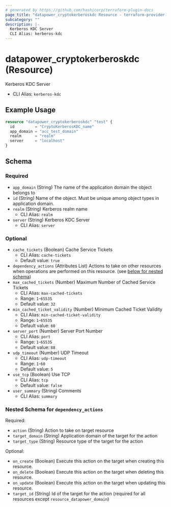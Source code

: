 ```yaml
---
# generated by https://github.com/hashicorp/terraform-plugin-docs
page_title: "datapower_cryptokerberoskdc Resource - terraform-provider-datapower"
subcategory: ""
description: |-
  Kerberos KDC Server
  CLI Alias: kerberos-kdc
---
```


# datapower_cryptokerberoskdc (Resource)

Kerberos KDC Server
  - CLI Alias: `kerberos-kdc`

## Example Usage

```terraform
resource "datapower_cryptokerberoskdc" "test" {
  id         = "CryptoKerberosKDC_name"
  app_domain = "acc_test_domain"
  realm      = "realm"
  server     = "localhost"
}
```

<!-- schema generated by tfplugindocs -->
## Schema

### Required

- `app_domain` (String) The name of the application domain the object belongs to
- `id` (String) Name of the object. Must be unique among object types in application domain.
- `realm` (String) Kerberos realm name
  - CLI Alias: `realm`
- `server` (String) Kerberos KDC Server
  - CLI Alias: `server`

### Optional

- `cache_tickets` (Boolean) Cache Service Tickets
  - CLI Alias: `cache-tickets`
  - Default value: `true`
- `dependency_actions` (Attributes List) Actions to take on other resources when operations are performed on this resource. (see [below for nested schema](#nestedatt--dependency_actions))
- `max_cached_tickets` (Number) Maximum Number of Cached Service Tickets
  - CLI Alias: `max-cached-tickets`
  - Range: `1`-`65535`
  - Default value: `32`
- `min_cached_ticket_validity` (Number) Minimum Cached Ticket Validity
  - CLI Alias: `min-cached-ticket-validity`
  - Range: `1`-`65535`
  - Default value: `60`
- `server_port` (Number) Server Port Number
  - CLI Alias: `port`
  - Range: `1`-`65535`
  - Default value: `88`
- `udp_timeout` (Number) UDP Timeout
  - CLI Alias: `udp-timeout`
  - Range: `1`-`60`
  - Default value: `5`
- `use_tcp` (Boolean) Use TCP
  - CLI Alias: `tcp`
  - Default value: `false`
- `user_summary` (String) Comments
  - CLI Alias: `summary`

<a id="nestedatt--dependency_actions"></a>
### Nested Schema for `dependency_actions`

Required:

- `action` (String) Action to take on target resource
- `target_domain` (String) Application domain of the target for the action
- `target_type` (String) Resource type of the target for the action

Optional:

- `on_create` (Boolean) Execute this action on the target when creating this resource.
- `on_delete` (Boolean) Execute this action on the target when deleting this resource.
- `on_update` (Boolean) Execute this action on the target when updating this resource.
- `target_id` (String) Id of the target for the action (required for all resources except `resource_datapower_domain`)
